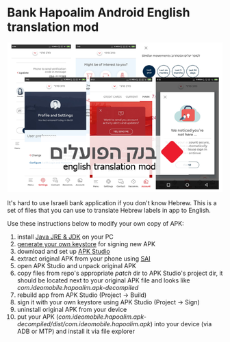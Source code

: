 # Bank Hapoalim Android English translation mod

![Attractive image](/screenshots/english.png)

It's hard to use Israeli bank application if you don't know Hebrew.
This is a set of files that you can use to translate Hebrew labels in app to English.

Use these instructions below to modify your own copy of APK:

  1.  install [Java JRE & JDK][java] on your PC
  2.  [generate your own keystore][keystore] for signing new APK
  3.  download and set up [APK Studio][apk-studio]
  4.  extract original APK from your phone using [SAI][sai]
  5.  open APK Studio and unpack original APK
  6.  copy files from repo's appropriate *patch* dir to APK Studio's
      project dir, it should be located next to your original APK file
      and looks like *com.ideomobile.hapoalim.apk-decompiled*
  7.  rebuild app from APK Studio (Project → Build)
  8.  sign it with your own keystore using APK Studio (Project → Sign)
  9.  uninstall original APK from your device
  10. put your APK (*com.ideomobile.hapoalim.apk-decompiled/dist/com.ideomobile.hapoalim.apk*)
      into your device (via ADB or MTP) and install it via file
      explorer

[java]: https://www.oracle.com/java/technologies/javase-jdk14-downloads.html
[keystore]: https://stackoverflow.com/a/15330139
[apk-studio]: https://github.com/vaibhavpandeyvpz/apkstudio/releases
[sai]: https://f-droid.org/en/packages/com.aefyr.sai.fdroid/
